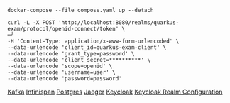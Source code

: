 ```shell script
docker-compose --file compose.yaml up --detach
```

```
curl -L -X POST 'http://localhost:8080/realms/quarkus-exam/protocol/openid-connect/token' \                                                                                                                                                            ─╯
-H 'Content-Type: application/x-www-form-urlencoded' \
--data-urlencode 'client_id=quarkus-exam-client' \
--data-urlencode 'grant_type=password' \
--data-urlencode 'client_secret=**********' \
--data-urlencode 'scope=openid' \
--data-urlencode 'username=user' \
--data-urlencode 'password=password'
```

[Kafka](http://localhost:29092)
[Infinispan](http://localhost:11222/console)
[Postgres](postgresql://localhost:5432)
[Jaeger](http://localhost:16686)
[Keycloak](http://localhost:8080/)
[Keycloak Realm Configuration](http://localhost:8080/realms/quarkus-exam/.well-known/openid-configuration)